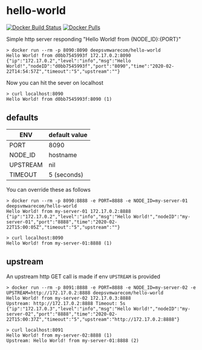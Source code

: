 # hello-world

[![Docker Build Status](https://img.shields.io/docker/cloud/build/deepsvmwarecom/hello-world.svg)](https://hub.docker.com/r/deepsvmwarecom/hello-world/) [![Docker Pulls](https://img.shields.io/docker/pulls/deepsvmwarecom/hello-world.svg)](https://hub.docker.com/r/deepsvmwarecom/hello-world/)

Simple http server responding "Hello World! from {NODE_ID}:{PORT}"

    > docker run --rm -p 8090:8090 deepsvmwarecom/hello-world
    Hello World! from d0bb7545993f 172.17.0.2:8090
    {"ip":"172.17.0.2","level":"info","msg":"Hello World!","nodeID":"d0bb7545993f","port":"8090","time":"2020-02-22T14:54:57Z","timeout":"5","upstream":""}

Now you can hit the sever on localhost

    > curl localhost:8090
    Hello World! from d0bb7545993f:8090 (1)

## defaults

| ENV       | default value |
|-----------|---------------|
| PORT      | 8090          |
| NODE_ID   | hostname      |
| UPSTREAM  | nil           |
| TIMEOUT   | 5 (seconds)   |

You can override these as follows

    > docker run --rm -p 8090:8888 -e PORT=8888 -e NODE_ID=my-server-01 deepsvmwarecom/hello-world
    Hello World! from my-server-01 172.17.0.2:8888
    {"ip":"172.17.0.2","level":"info","msg":"Hello World!","nodeID":"my-server-01","port":"8888","time":"2020-02-22T15:00:05Z","timeout":"5","upstream":""}

    > curl localhost:8090
    Hello World! from my-server-01:8888 (1)

## upstream

An upstream http GET call is made if env `UPSTREAM` is provided

    > docker run --rm -p 8091:8888 -e PORT=8888 -e NODE_ID=my-server-02 -e UPSTREAM=http://172.17.0.2:8888 deepsvmwarecom/hello-world
    Hello World! from my-server-02 172.17.0.3:8888
    Upstream: http://172.17.0.2:8888 Timeout: 5s
    {"ip":"172.17.0.3","level":"info","msg":"Hello World!","nodeID":"my-server-02","port":"8888","time":"2020-02-22T15:00:37Z","timeout":"5","upstream":"http://172.17.0.2:8888"}

    > curl localhost:8091
    Hello World! from my-server-02:8888 (1)
    Upstream: Hello World! from my-server-01:8888 (2)
